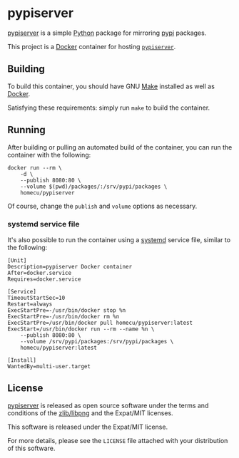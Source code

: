 # pypiserver #

[pypiserver][0] is a simple [Python][2] package for mirroring [pypi][3]
packages.

This project is a [Docker][1] container for hosting [`pypiserver`][0].

## Building ##

To build this container, you should have GNU [Make][4] installed as well as
[Docker][1].

Satisfying these requirements: simply run `make` to build the container.

## Running ##

After building or pulling an automated build of the container, you can run the
container with the following:

```
docker run --rm \
    -d \
    --publish 8080:80 \
    --volume $(pwd)/packages/:/srv/pypi/packages \
    homecu/pypiserver
```

Of course, change the `publish` and `volume` options as necessary.

### systemd service file ###

It's also possible to run the container using a [systemd][5] service file,
similar to the following:

```
[Unit]
Description=pypiserver Docker container
After=docker.service
Requires=docker.service

[Service]
TimeoutStartSec=10
Restart=always
ExecStartPre=-/usr/bin/docker stop %n
ExecStartPre=-/usr/bin/docker rm %n
ExecStartPre=/usr/bin/docker pull homecu/pypiserver:latest
ExecStart=/usr/bin/docker run --rm --name %n \
    --publish 8080:80 \
    --volume /srv/pypi/packages:/srv/pypi/packages \
    homecu/pypiserver:latest

[Install]
WantedBy=multi-user.target

```

## License ##

[pypiserver][0] is released as open source software under the terms and
conditions of the [zlib/libpng][6] and the Expat/MIT licenses.

This software is released under the Expat/MIT license.

For more details, please see the `LICENSE` file attached with your
distribution of this software.

[0]: https://github.com/pypiserver/pypiserver/

[1]: https://docker.com/

[2]: https://python.org/

[3]: https://pypi.org/

[4]: https://www.gnu.org/software/make/

[5]: https://freedesktop.org/wiki/Software/systemd/

[6]: https://www.zlib.net/zlib_license.html
